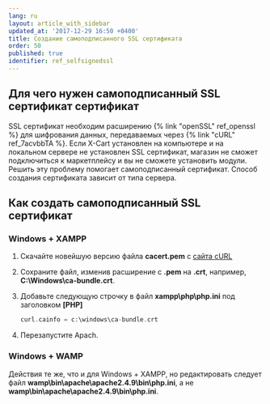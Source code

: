 ```yaml
---
lang: ru
layout: article_with_sidebar
updated_at: '2017-12-29 16:50 +0400'
title: Создание самоподписанного SSL сертификата
order: 50
published: true
identifier: ref_selfsignedssl
---
```

## Для чего нужен самоподписанный SSL сертификат сертификат

SSL сертификат необходим расширению {% link "openSSL" ref_openssl %} для шифрования данных, передаваемых через {% link "cURL" ref_7acvbbTA %}. Если X-Cart установлен на компьютере и на локальном сервере не установлен SSL сертификат, магазин не сможет подключиться к маркетплейсу и вы не сможете установить модули. Решить эту проблему помогает самоподписанный сертификат. Способ создания сертификата зависит от типа сервера. 

## Как создать самоподписанный SSL сертификат

### Windows + XAMPP

1.  Скачайте новейшую версию файла **cacert.pem** с [сайта cURL](http://curl.haxx.se/docs/caextract.html)
2.  Сохраните файл, изменив расширение с **.pem** на **.crt**, например, **C:\Windows\ca-bundle.crt**. 
3.  Добавьте следующую строчку в файл **xampp\php\php.ini** под заголовком **[PHP]**

    ```php
    curl.cainfo = c:\windows\ca-bundle.crt
    ```

4.  Перезапустите Apach.

### Windows + WAMP

Действия те же, что и для Windows + XAMPP, но редактировать следует файл **wamp\bin\apache\apache2.4.9\bin\php.ini**, а не **wamp\bin\apache\apache2.4.9\bin\php.ini**.
